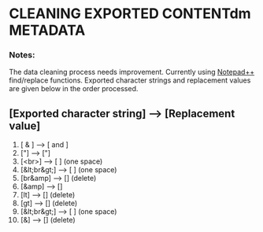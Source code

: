 # CLEANING EXPORTED CONTENTdm METADATA  

### Notes:  
The data cleaning process needs improvement. Currently using [Notepad++](https://notepad-plus-plus.org/) find/replace functions. Exported character strings and replacement values are given below in the order processed.   
  
[Exported character string] --> [Replacement value]
---------------------------------------------------
1. [ &amp; ] --> [ and ]  
2. [&quot;] --> ["]
3. [&lt;br&gt;] --> [ ] (one space)
4. [&amp;lt;br&amp;gt;]  --> [ ] (one space)
5. [<Category>br&amp</Category>] --> [] (delete)
6. [&amp</Category>] --> [</Category>]
7. [<Category>lt</Category>] --> [] (delete)
8. [<Category>gt</Category>] --> [] (delete)
9. [&amp;lt;br&amp;gt;] --> [ ] (one space)
10. [&] --> [] (delete)
